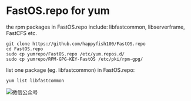 # FastOS.repo for yum

the rpm packages in FastOS.repo include: libfastcommon, libserverframe, FastCFS etc.

```
git clone https://github.com/happyfish100/FastOS.repo
cd FastOS.repo
sudo cp yumrepo/FastOS.repo /etc/yum.repos.d/
sudo cp yumrepo/RPM-GPG-KEY-FastOS /etc/pki/rpm-gpg/
```

list one package (eg. libfastcommon) in FastOS.repo:

```
yum list libfastcommon
```

![微信公众号](https://gitee.com/fastdfs100/FastCFS/raw/master/images/wechat_subscribe.jpg)
